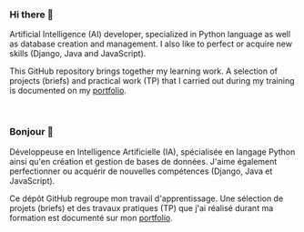 ### Hi there 👋
Artificial Intelligence (AI) developer, specialized in Python language as well as database creation and management.
I also like to perfect or acquire new skills (Django, Java and JavaScript).

This GitHub repository brings together my learning work.
A selection of projects (briefs) and practical work (TP) that I carried out during my training is documented on my [portfolio](https://mainald.github.io/).


</br>

### Bonjour 👋
Développeuse en Intelligence Artificielle (IA), spécialisée en langage Python ainsi qu'en création et gestion de bases de données.
J'aime également perfectionner ou acquérir de nouvelles compétences (Django, Java et JavaScript).

Ce dépôt GitHub regroupe mon travail d'apprentissage.
Une sélection de projets (briefs) et des travaux pratiques (TP) que j'ai réalisé durant ma formation est documenté sur mon [portfolio](https://mainald.github.io/).


